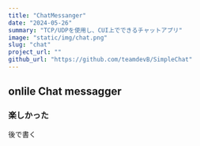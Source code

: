 ```yaml
---
title: "ChatMessanger"
date: "2024-05-26"
summary: "TCP/UDPを使用し、CUI上でできるチャットアプリ"
image: "static/img/chat.png"
slug: "chat"
project_url: ""
github_url: "https://github.com/teamdevB/SimpleChat"
---
```



## onlile Chat messagger

### 楽しかった

後で書く